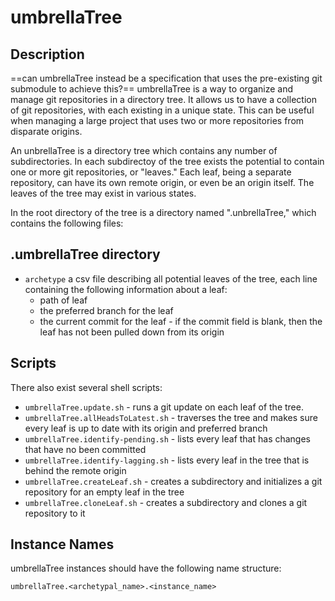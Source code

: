 # umbrellaTree
## Description
==can umbrellaTree instead be a specification that uses the pre-existing git submodule to achieve this?==
umbrellaTree is a way to organize and manage git repositories in a directory tree. It allows us to have a collection of git repositories, with each existing in a unique state. This can be useful when managing a large project that uses two or more repositories from disparate origins.

An unbrellaTree is a directory tree which contains any number of subdirectories. In each subdirectoy of the tree exists the potential to contain one or more git repositories, or "leaves." Each leaf, being a separate repository, can have its own remote origin, or even be an origin itself. The leaves of the tree may exist in various states.

In the root directory of the tree is a directory named ".unbrellaTree," which contains the following files: 

## .umbrellaTree directory
* `archetype` a csv file describing all potential leaves of the tree, each line containing the following information about a leaf:
  * path of leaf 
  * the preferred branch for the leaf
  * the current commit for the leaf - if the commit field is blank, then the leaf has not been pulled down from its origin

## Scripts
There also exist several shell scripts: 

* `umbrellaTree.update.sh` - runs a git update on each leaf of the tree.
* `umbrellaTree.allHeadsToLatest.sh` - traverses the tree and makes sure every leaf is up to date with its origin and preferred branch
* `umbrellaTree.identify-pending.sh` - lists every leaf that has changes that have no been committed
* `umbrellaTree.identify-lagging.sh` - lists every leaf in the tree that is behind the remote origin
* `umbrellaTree.createLeaf.sh` - creates a subdirectory and initializes a git repository for an empty leaf in the tree 
* `umbrellaTree.cloneLeaf.sh` - creates a subdirectory and clones a git repository to it

## Instance Names
umbrellaTree instances should have the following name structure:
```
umbrellaTree.<archetypal_name>.<instance_name>
```
